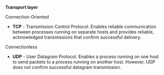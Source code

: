 **Transport layer**

Connection-Oriented

- **TCP** - Transmission Control Protocol. Enables reliable communication between processes running on separate hosts and provides reliable, acknowledged transmissions that confirm successful delivery.

Connectionless

- **UDP** - User Datagram Protocol. Enables a process running on one host to send packets to a process running on another host. However, UDP does not confirm successful datagram transmission.